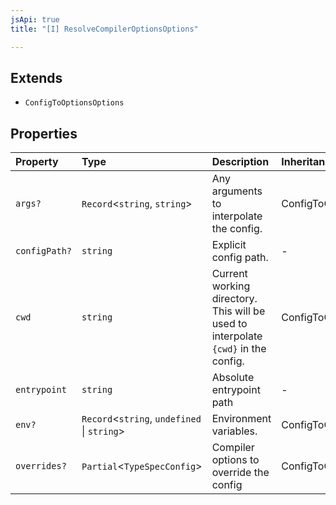 ```yaml
---
jsApi: true
title: "[I] ResolveCompilerOptionsOptions"

---
```

## Extends

- `ConfigToOptionsOptions`

## Properties

| Property | Type | Description | Inheritance |
| :------ | :------ | :------ | :------ |
| `args?` | `Record`<`string`, `string`\> | Any arguments to interpolate the config. | ConfigToOptionsOptions.args |
| `configPath?` | `string` | Explicit config path. | - |
| `cwd` | `string` | Current working directory. This will be used to interpolate `{cwd}` in the config. | ConfigToOptionsOptions.cwd |
| `entrypoint` | `string` | Absolute entrypoint path | - |
| `env?` | `Record`<`string`, `undefined` \| `string`\> | Environment variables. | ConfigToOptionsOptions.env |
| `overrides?` | `Partial`<`TypeSpecConfig`\> | Compiler options to override the config | ConfigToOptionsOptions.overrides |

